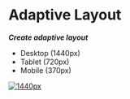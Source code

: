 # Adaptive Layout
___Create adaptive layout___
- Desktop (1440px)
- Tablet (720px)
- Mobile (370px)
<p>
  <a href="https://ibb.co/8X7Lbms">
    <img src="https://i.ibb.co/25k1SFh/1440px.jpg" alt="1440px">
  </a>
</p>
